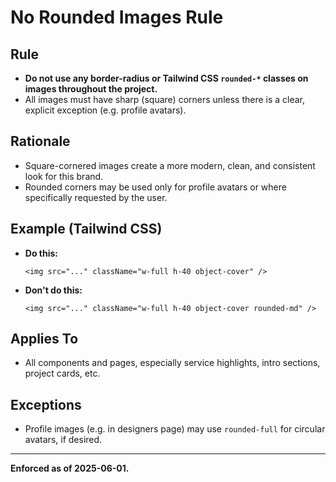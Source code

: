 # No Rounded Images Rule

## Rule
- **Do not use any border-radius or Tailwind CSS `rounded-*` classes on images throughout the project.**
- All images must have sharp (square) corners unless there is a clear, explicit exception (e.g. profile avatars).

## Rationale
- Square-cornered images create a more modern, clean, and consistent look for this brand.
- Rounded corners may be used only for profile avatars or where specifically requested by the user.

## Example (Tailwind CSS)
- **Do this:**
  ```tsx
  <img src="..." className="w-full h-40 object-cover" />
  ```
- **Don't do this:**
  ```tsx
  <img src="..." className="w-full h-40 object-cover rounded-md" />
  ```

## Applies To
- All components and pages, especially service highlights, intro sections, project cards, etc.

## Exceptions
- Profile images (e.g. in designers page) may use `rounded-full` for circular avatars, if desired.

---
**Enforced as of 2025-06-01.**
